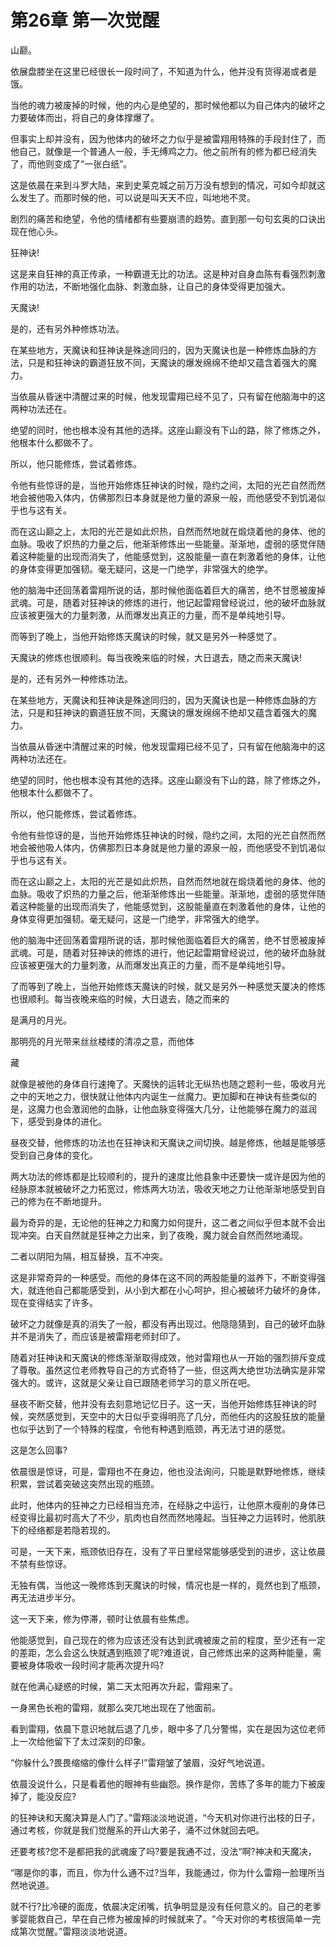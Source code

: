 # 第26章 第一次觉醒

山巅。

依展盘膝坐在这里已经很长一段时间了，不知道为什么，他并没有货得渴或者是饿。

当他的魂力被废掉的时候，他的内心是绝望的，那时候他都以为自己体内的破坏之力要破体而出，将自己的身体撑爆了。

但事实上却并没有，因为他体内的破坏之力似乎是被雷翔用特殊的手段封住了，而他自己，就像是一个普通人一般，手无缚鸡之力。他之前所有的修为都已经消失了，而他则变成了“一张白纸”。

这是依晨在来到斗罗大陆，来到史莱克城之前万万没有想到的情况，可如今却就这么发生了。而那时候的他，可以说是叫天天不应，叫地地不灵。

剧烈的痛苦和绝望，令他的情绪都有些要崩溃的趋势。直到那一句句玄奥的口诀出现在他心头。

狂神诀!

这是来自狂神的真正传承，一种霸道无比的功法。这是种对自身血陈有看强烈刺激作用的功法，不断地强化血脉、刺激血脉，让自己的身体受得更加强大。

天魔诀!

是的，还有另外种修炼功法。

在某些地方，天魔诀和狂神诀是殊途同归的，因为天魔诀也是一种修炼血脉的方法，只是和狂神诀的霸道狂放不同，天魔诀的爆发绵绵不绝却又蕴含着强大的魔力。

当依晨从昏迷中清醒过来的时候，他发现雷翔已经不见了，只有留在他脑海中的这两种功法还在。

绝望的同时，他也根本没有其他的选择。这座山巅没有下山的路，除了修炼之外，他根本什么都做不了。

所以，他只能修炼，尝试着修炼。

令他有些惊讶的是，当他开始修炼狂神诀的时候，隐约之间，太阳的光芒自然而然地会被他吸入体内，仿佛那烈日本身就是他力量的源泉一般，而他感受不到饥渴似乎也与这有关。

而在这山巅之上，太阳的光芒是如此炽热，自然而然地就在煅烧着他的身体、他的血脉。吸收了炽热的力量之后，他渐渐修炼出一些能量。渐渐地，虚弱的感觉伴随着这种能量的出现而消失了，他能感觉到，这股能量一直在刺激着他的身体，让他的身体变得更加强韧。毫无疑问，这是一门绝学，非常强大的绝学。

他的脑海中还回荡着雷翔所说的话，那时候他面临着巨大的痛苦，绝不甘愿被废掉武魂。可是，随着对狂神诀的修炼的进行，他记起雷翔曾经说过，他的破坏血脉就应该被更强大的力量刺激，从而爆发出真正的力量，而不是单纯地引导。

而等到了晚上，当他开始修炼天魔诀的时候，就又是另外一种感觉了。

天魔诀的修炼也很顺利。每当夜晚来临的时候，大日退去，随之而来天魔诀!

是的，还有另外一种修炼功法。

在某些地方，天魔诀和狂神诀是殊途同归的，因为天魔诀也是一种修炼血脉的方法，只是和狂神诀的霸道狂放不同，天魔诀的爆发绵绵不绝却又蕴含着强大的魔力。

当依晨从昏迷中清醒过来的时候，他发现雷翔已经不见了，只有留在他脑海中的这两种功法还在。

绝望的同时，他也根本没有其他的选择。这座山巅没有下山的路，除了修炼之外，他根本什么都做不了。

所以，他只能修炼，尝试着修炼。

令他有些惊讶的是，当他开始修炼狂神诀的时候，隐约之间，太阳的光芒自然而然地会被他吸人体内，仿佛那烈日本身就是他力量的源泉一般，而他感受不到饥渴似乎也与这有关。

而在这山巅之上，太阳的光芒是如此炽热，自然而然地就在煅烧着他的身体、他的血脉。吸收了炽热的力量之后，他渐渐修炼出一些能量。渐渐地，虚弱的感觉伴随着这种能量的出现而消失了，他能感觉到，这股能量直在刺激着他的身体，让他的身体变得更加强韧。毫无疑问，这是一门绝学，非常强大的绝学。

他的脑海中还回荡着雷翔所说的话，那时候他面临着巨大的痛苦，绝不甘愿被废掉武魂。可是，随着对狂神诀的修炼的进行，他记起雷期曾经说过，他的破坏血脉就应该被更强大的力量刺激，从而爆发出真正的力量，而不是单纯地引导。

了而等到了晚上，当他开始修炼天魔诀的时候，就又是另外一种感觉天厦决的修炼也很顺利。每当夜晚来临的时候，大日退去，随之而来的

是满月的月光。

那明亮的月光带来丝丝楼缕的清凉之意，而他体

藏

就像是被他的身体自行速掩了。天魔快的运转北无纵热也随之题利一些，吸收月光之中的天地之力，很快就让他体内内诞生一丝魔力。更加脚和在神诀有些类似的是，这魔力也会激润他的血脉，让他血脉变得强大几分，让他能够在魔力的滋润下，感受到身体的进化。

昼夜交替，他修炼的功法也在狂神诀和天魔诀之间切换。越是修炼，他越是能够感受到自己身体的变化。

两大功法的修炼都是比较顺利的，提升的速度比他县象中还要快一或许是因为他的经脉原本就被破坏之力拓宽过，修炼两大功法，吸收天地之力让他渐渐地感受到自己的修为在不断地提升。

最为奇异的是，无论他的狂神之力和魔力如何提升，这二者之间似乎但本就不会出现冲突。白天自然就是狂神之力出来，到了夜晚，魔力就会自然而然地涌现。

二者以阴阳为隔，相互替换，互不冲突。

这是非常奇异的一种感受。而他的身体在这不同的两股能量的滋养下，不断变得强大，就连他自己都能感受到，从小到大都在小心呵护，担心被破坏力破坏的身体，现在变得结实了许多。

破坏之力就像是真的消失了一般，都没有再出现过。他隐隐猜到，自己的破坏血脉并不是消失了，而应该是被雷翔老师封印了。

随着对狂神诀和天魔诀的修炼渐渐取得成效，他对雷翔也从一开始的强烈排斥变成了尊敬。虽然这位老师教导自己的方式奇特了一些，但这两大绝世功法确实是非常强大的。或许，这就是父亲让自已跟随老师学习的意义所在吧。

昼夜不断交替，他并没有去刻意地记忆日子。这一天，当他开始修炼狂神诀的时候，突然感觉到，天空中的大日似乎变得明亮了几分，而他任内的这股狂放的能量也似乎达到了一个特殊的程度，令他有种遇到瓶颈，再无法寸进的感觉。

这是怎么回事?

依晨很是惊讶，可是，雷翔也不在身边，他也没法询问，只能是默野地修炼，继续积累，尝试着突破这突然出现的瓶颈。

此时，他体内的狂神之力已经相当充沛，在经脉之中运行，让他原木瘦削的身体已经变得比最初时高大了不少，肌肉也自然而然地隆起。当狂神之力运转时，他肌肤下的经络都是若隐若现的。

可是，一天下来，瓶颈依旧存在，没有了平日里经常能够感受到的进步，这让依晨不禁有些惊讶。

无独有偶，当他这一晚修炼到天魔诀的时候，情况也是一样的，竟然也到了瓶颈，再无法进步半分。

这一天下来，修为停滞，顿时让依晨有些焦虑。

他能感觉到，自己现在的修为应该还没有达到武魂被废之前的程度，至少还有一定的差距，怎么会这么快就遇到瓶颈了呢?难道说，自己修炼出来的这两种能量，需要被身体吸收一段时间才能再次提升吗?

就在他满心疑惑的时候，第二天太阳再次升起，雷翔来了。

一身黑色长袍的雷翔，就那么突兀地出现在了他面前。

看到雷翔，依晨下意识地就后退了几步，眼中多了几分警惕，实在是因为这位老师上一次给他留下了太过深刻的印象。

“你躲什么?畏畏缩缩的像什么样子!”雷翔皱了皱眉，没好气地说道。

依晨没说什么，只是看着他的眼神有些幽怨。换作是你，苦练了多年的能力下被废掉了，能没反应?

的狂神诀和天魔决算是人门了。”雷翔淡淡地说道，“今天机对你进行出枝的日子，通过考核，你就是我们觉醒系的开山大弟子，涌不过休就回去吧。

还要考核?您不是都把我的武魂废了吗?要是我通不过，没法“啊?神决和天魔决，

“哪是你的事，而且，你为什么通不过?当年，我能通过，你为什么雷翔一脸理所当然地说道。

就不行?比冷硬的面庞，依晨决定闭嘴，抗争明显是没有任何意义的。自己的老爹爹婴能救自己，早在自己修为被废掉的时候就来了。“今天对你的考核很简单一完成第次觉醒。”雷翔淡淡地说道。
